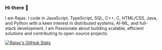 ### Hi there 👋

I am Rajas. I code in JavaScript, TypeScript, SQL, C++, C, HTML/CSS, Java, and Python with a keen interest in distributed systems, AI-ML, and full-stack development. I am Passionate about building scalable, efficient solutions and contributing to open-source projects.

[![Rajas's GitHub Stats](https://github-readme-stats.vercel.app/api?username=Rajas-Mateti&show_icons=true&count_private=true&hide=stars&include_all_commits=true&theme=radical)](https://github.com/Rajas-Mateti/github-readme-stats)

